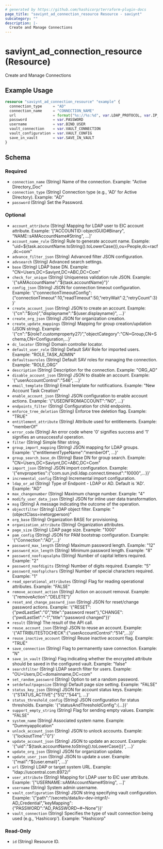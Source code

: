 ```yaml
---
# generated by https://github.com/hashicorp/terraform-plugin-docs
page_title: "saviynt_ad_connection_resource Resource - saviynt"
subcategory: ""
description: |-
  Create and Manage Connections
---
```


# saviynt_ad_connection_resource (Resource)

Create and Manage Connections

## Example Usage

```terraform
resource "saviynt_ad_connection_resource" "example" {
  connection_type     = "AD"
  connection_name     = "CONNECTION_NAME"
  url                 = format("%s://%s:%d", var.LDAP_PROTOCOL, var.IP_ADDRESS, var.LDAP_PORT)
  password            = var.PASSWORD
  username            = var.BIND_USER
  vault_connection    = var.VAULT_CONNECTION
  vault_configuration = var.VAULT_CONFIG
  save_in_vault       = var.SAVE_IN_VAULT
}
```

<!-- schema generated by tfplugindocs -->
## Schema

### Required

- `connection_name` (String) Name of the connection. Example: "Active Directory_Doc"
- `connection_type` (String) Connection type (e.g., 'AD' for Active Directory). Example: "AD"
- `password` (String) Set the Password.

### Optional

- `account_attribute` (String) Mapping for LDAP user to EIC account attribute. Example: '["ACCOUNTID::objectGUID#Binary", "NAME::sAMAccountName#String", ...]'
- `account_name_rule` (String) Rule to generate account name. Example: "uid=${task.accountName.toString().toLowerCase()},ou=People,dc=racf,dc=com"
- `advance_filter_json` (String) Advanced filter JSON configuration.
- `advsearch` (String) Advanced search settings.
- `base` (String) LDAP base DN. Example: "CN=Users,DC=Saviynt,DC=ABC,DC=Com"
- `check_for_unique` (String) Uniqueness validation rule JSON. Example: '{"sAMAccountName":"${task.accountName}"}'
- `config_json` (String) JSON for connection timeout configuration. Example: '{"connectionTimeoutConfig":{"connectionTimeout":10,"readTimeout":50,"retryWait":2,"retryCount":3}}'
- `create_account_json` (String) JSON to create an account. Example: '{"cn":"${cn}","displayname":"${user.displayname}", ...}'
- `create_org_json` (String) JSON for organization creation.
- `create_update_mappings` (String) Mapping for group creation/updation (JSON string). Example: '{"cn":"${role?.customproperty27}","objectCategory":"CN=Group,CN=Schema,CN=Configuration,...}'
- `dc_locator` (String) Domain controller locator.
- `default_user_role` (String) Default SAV Role for imported users. Example: "ROLE_TASK_ADMIN"
- `defaultsavroles` (String) Default SAV roles for managing the connection. Example: "ROLE_ORG"
- `description` (String) Description for the connection. Example: "ORG_AD"
- `disable_account_json` (String) JSON to disable an account. Example: '{"userAccountControl":"546", ...}'
- `email_template` (String) Email template for notifications. Example: "New Account Task Creation"
- `enable_account_json` (String) JSON configuration to enable account actions. Example: '{"USEDNFROMACCOUNT":"NO", ...}'
- `endpoints_filter` (String) Configuration for child endpoints.
- `enforce_tree_deletion` (String) Enforce tree deletion flag. Example: "TRUE"
- `entitlement_attribute` (String) Attribute used for entitlements. Example: "memberOf"
- `error_code` (String) An error code where '0' signifies success and '1' signifies an unsuccessful operation.
- `filter` (String) Simple filter string.
- `group_import_mapping` (String) JSON mapping for LDAP groups. Example: '{"entitlementTypeName":"memberOf", ...}'
- `group_search_base_dn` (String) Base DN for group search. Example: "CN=Users,DC=Saviynt,DC=ABC,DC=Com"
- `import_json` (String) JSON import configuration. Example: '{"envproperties":{"com.sun.jndi.ldap.connect.timeout":"10000",...}}'
- `incremental_config` (String) Incremental import configuration.
- `ldap_or_ad` (String) Type of Endpoint - LDAP or AD. Default is 'AD'. Example: "AD"
- `max_changenumber` (String) Maximum change number. Example: "4"
- `modify_user_data_json` (String) JSON for inline user data transformation.
- `msg` (String) A message indicating the outcome of the operation.
- `objectfilter` (String) LDAP object filter. Example: "(objectClass=inetorgperson)"
- `org_base` (String) Organization BASE for provisioning.
- `organization_attribute` (String) Organization attributes.
- `page_size` (String) LDAP page size. Example: "1000"
- `pam_config` (String) JSON for PAM bootstrap configuration. Example: '{"Connection":"AD",...}'
- `password_max_length` (String) Maximum password length. Example: "12"
- `password_min_length` (String) Minimum password length. Example: "8"
- `password_noofcapsalpha` (String) Number of capital letters required. Example: "2"
- `password_noofdigits` (String) Number of digits required. Example: "5"
- `password_noofsplchars` (String) Number of special characters required. Example: "1"
- `read_operational_attributes` (String) Flag for reading operational attributes. Example: "FALSE"
- `remove_account_action` (String) Action on account removal. Example: '{"removeAction":"DELETE"}'
- `reset_and_change_passwrd_json` (String) JSON for reset/change password actions. Example: '{"RESET":{"pwdLastSet":"0","title":"password reset"},"CHANGE":{"pwdLastSet":"-1","title":"password changed"}}'
- `result` (String) The result of the API call.
- `reuse_account_json` (String) JSON to reuse an account. Example: '{"ATTRIBUTESTOCHECK":{"userAccountControl":"514",...}}'
- `reuse_inactive_account` (String) Reuse inactive account flag. Example: "TRUE"
- `save_connection` (String) Flag to permanently save connection. Example: "N"
- `save_in_vault` (String) Flag indicating whether the encrypted attribute should be saved in the configured vault. Example: "false"
- `searchfilter` (String) LDAP search filter for users. Example: "OU=Users,DC=domainname,DC=com"
- `set_random_password` (String) Option to set a random password.
- `setdefaultpagesize` (String) Default page size setting. Example: "FALSE"
- `status_key_json` (String) JSON for account status keys. Example: '{"STATUS_ACTIVE":["512","544"], ...}'
- `status_threshold_config` (String) JSON configuration for status thresholds. Example: '{"statusAndThresholdConfig":{...}}'
- `support_empty_string` (String) Flag for sending empty values. Example: "FALSE"
- `system_name` (String) Associated system name. Example: "Dummyapplication"
- `unlock_account_json` (String) JSON to unlock accounts. Example: '{"lockoutTime":"0"}'
- `update_account_json` (String) JSON to update an account. Example: '{"uid":"${task.accountName.toString().toLowerCase()}", ...}'
- `update_org_json` (String) JSON for organization update.
- `update_user_json` (String) JSON to update a user. Example: '{"mail":"${user.email}", ...}'
- `url` (String) LDAP or target system URL. Example: "ldap://uscentral.com:8972/"
- `user_attribute` (String) Mapping for LDAP user to EIC user attribute. Example: '["USERNAME::sAMAccountName#String", ...]'
- `username` (String) System admin username.
- `vault_configuration` (String) JSON string specifying vault configuration. Example: '{"path":"/secrets/data/kv-dev-intgn1/-AD_Credential","keyMapping":{"PASSWORD":"AD_PASSWORD~#~None"}}'
- `vault_connection` (String) Specifies the type of vault connection being used (e.g., 'Hashicorp'). Example: "Hashicorp"

### Read-Only

- `id` (String) Resource ID.
